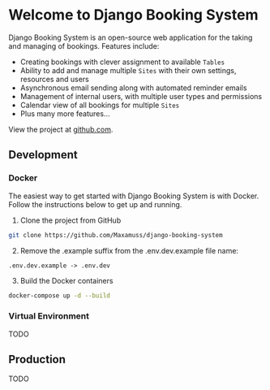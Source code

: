 # Welcome to Django Booking System

Django Booking System is an open-source web application for the taking and managing of bookings. Features include:

 * Creating bookings with clever assignment to available `Tables`
 * Ability to add and manage multiple `Sites` with their own settings, resources and users
 * Asynchronous email sending along with automated reminder emails
 * Management of internal users, with multiple user types and permissions
 * Calendar view of all bookings for multiple `Sites`
 * Plus many more features...

View the project at [github.com](https://github.com/Maxamuss/django-booking-system).

## Development

### Docker

The easiest way to get started with Django Booking System is with Docker. Follow the instructions below to get up and running.

1. Clone the project from GitHub
```bash
git clone https://github.com/Maxamuss/django-booking-system
```

2. Remove the .example suffix from the .env.dev.example file name: 
```
.env.dev.example -> .env.dev
```

3. Build the Docker containers
```bash
docker-compose up -d --build
```

### Virtual Environment 

TODO

## Production

TODO
